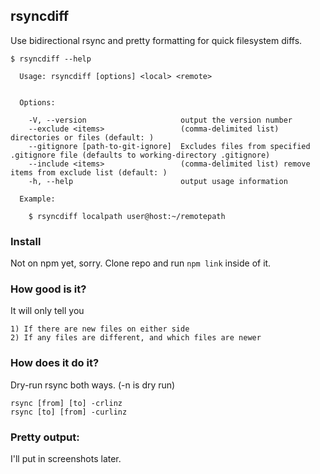 ## rsyncdiff

Use bidirectional rsync and pretty formatting for quick filesystem diffs.

`$ rsyncdiff --help`

```
  Usage: rsyncdiff [options] <local> <remote>


  Options:

    -V, --version                     output the version number
    --exclude <items>                 (comma-delimited list) directories or files (default: )
    --gitignore [path-to-git-ignore]  Excludes files from specified .gitignore file (defaults to working-directory .gitignore)
    --include <items>                 (comma-delimited list) remove items from exclude list (default: )
    -h, --help                        output usage information

  Example:

    $ rsyncdiff localpath user@host:~/remotepath
```

### Install

Not on npm yet, sorry.  Clone repo and run `npm link` inside of it.

### How good is it?

It will only tell you

	1) If there are new files on either side
	2) If any files are different, and which files are newer

### How does it do it?

Dry-run rsync both ways. (-n is dry run)

```
rsync [from] [to] -crlinz
rsync [to] [from] -curlinz
```

### Pretty output:

I'll put in screenshots later.